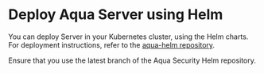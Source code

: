 # Deploy Aqua Server using Helm

You can deploy Server in your Kubernetes cluster, using the Helm charts. For deployment instructions, refer to the [aqua-helm repository](https://github.com/aquasecurity/aqua-helm/tree/2022.11/server).

Ensure that you use the latest branch of the Aqua Security Helm repository.